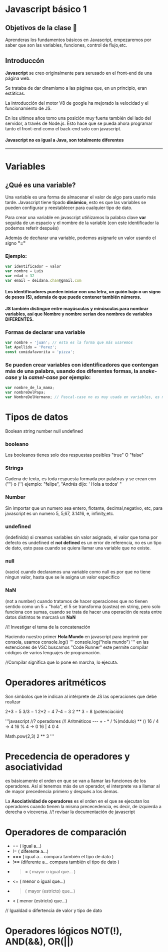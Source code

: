 # Javascript básico 1

## Objetivos de la clase 🎯

Aprenderas los fundamentos básicos en Javascript, empezaremos por saber que son las variables, funciones, control de flujo,etc.

## Introduccón

**Javascript** se creo originalmente para serusado en el front-end de una página web.

Se trataba de dar dinamismo a las páginas que, en un principio, eran estáticas.

La introducción del motor V8 de google ha mejorado la velocidad y el funcionamiento de JS. 

En los ultimos años tomo una posición muy fuerte también del lado del servidor, a través de Node.js.
Esto hace que se pueda ahora programar tanto el front-end como el back-end solo con javascript.

#### Javascript no es igual a Java, son totalmente diferentes

---
# Variables

## ¿Qué es una variable?

Una variable es una forma de almacenar el valor de algo para usarlo más tarde.
Javascript tiene tipado **dinámico**, esto es que las variables se pueden configurar y reestablecer para cualquier tipo de dato.

Para crear una variable en javascript utiñizamos la palabra clave **var** seguida de un espacio y el nombre de la variable (con este identificador la podemos referir después)

Además de decñarar una variable, podemos asignarle un valor usando el signo **"="**

### Ejemplo:
``` javascript
var identificador = valor
var nombre = Luis
var edad = 32
var email = deidana.chan@gmail.com
```

#### Los identificadores pueden iniciar con una letra, un guión bajo o un signo de pesos ($), además de que puede contener también números.

#### JS también distingue entre mayúsculas y minúsculas para nombrar variables, así que Nombre y nombre serían dos nombres de variables DIFERENTES.

### Formas de declarar una variable
```Javascript
var nombre = 'juan'; // esta es la forma que más usaremos
let Apellido = 'Perez';
const comidafavorita = 'pizza';
```

### Se pueden crear variables con identificadores que contengan más de una palabra, usando dos diferentes formas, la *snake-case* y la *camel-case* por ejemplo:

```javascript
var nombre_de_la_mama;
var nombreDelPapa;
var NombreDelHermano; // Pascal-case no es muy usada en variables, es más para crear clases.
```
# Tipos de datos

Boolean
string
number
null
undefined

### booleano
Los booleanos tienes solo dos respuestas posibles "true" O "false"

### Strings
Cadena de texto, es toda respuesta formada por palabras y se crean con ("") o ('') 
ejemplo:
"felipe", "Andrés dijo: ' Hola a todos' "

### Number
Sin importar que un numero sea entero, flotante, decimal,negativo, etc, para javascript es un numero
5, 5,67, 3.1416, e, infinity,etc.

### undefined
(indefinido) si creamos variables sin valor asignado, el valor que toma por defecto es undefined
el **not defined** es un error de referencia, no es un tipo de dato, esto pasa cuando se quiera llamar una variable que no existe.

### null
(vacio) cuando declaramos una variable como null es por que no tiene ningun valor, hasta que se le asigna un valor especifico

### NaN
(not a number) cuando tratamos de hacer operaciones que no tienen sentido como un  5 + "hola", el 5 se transforma (castea) en string, pero solo funciona 
con sumas, cuando se trata de hacer una operación de resta entre datos distintos te marcará un **NaN**

//! Investigar el tema de la concatenación

Haciendo nuestro primer **Hola Mundo**
en javascript para imprimir por consola, usamos console.log() 
'''
console.log("hola mundo")
'''
en las extenciones de VSC buscamos "Code Runner" este permite compilar códigos de varios lenguajes de programación.

//Compilar significa que lo pone en marcha, lo ejecuta.

# Operadores aritméticos
Son simbolos que le indican al intérprete de JS las operaciones que debe realizar 

2+3 = 5
3/3 = 1
2*2 = 4
7-4 = 3
2 ** 3 = 8 (potenciación)

'''javascript
//? operadores
//! Aritméticos --- + - * / %(módulo) ** ()
16 / 4 → 4
16 % 4 → 0
16 | 4
 0   4

Math.pow(2,3)
2 ** 3
'''

# Precedencia de operadores y asociatividad
es básicamente el orden en que se van a llamar las funciones de los operadores. Así si tenemos más de un operador,
el interprete va a llamar al de mayor precedencia primero y después a los demas.

La **Asociatividad de operadores** es el orden en el que se ejecutan los operadores cuando tienen la misma prececedencia, es decir, de izquierda a derecha o viceversa.
//! revisar la documentación de javascript

# Operadores de comparación

* == ( igual a...)
* != ( diferente a...)
* === ( igual a... compara también el tipo de dato )
* !== (diferente a... compara también el tipo de dato )
* >= ( mayor o igual que... )
* <= ( menor o igual que...)
* > ( mayor (estricto) que...)
* < ( menor (estricto) que...)

// Igualdad o difertencia de valor y tipo de dato

# Operadores lógicos NOT(!), AND(&&), OR(||)
